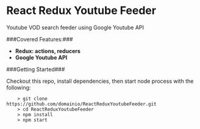 # React Redux Youtube Feeder

Youtube VOD search feeder using Google Youtube API


###Covered Features:###

* __Redux: actions, reducers__
* __Google Youtube API__


###Getting Started###

Checkout this repo, install dependencies, then start node process with the following:

```
	> git clone https://github.com/domainio/ReactReduxYoutubeFeeder.git
	> cd ReactReduxYoutubeFeeder
	> npm install
	> npm start
```

